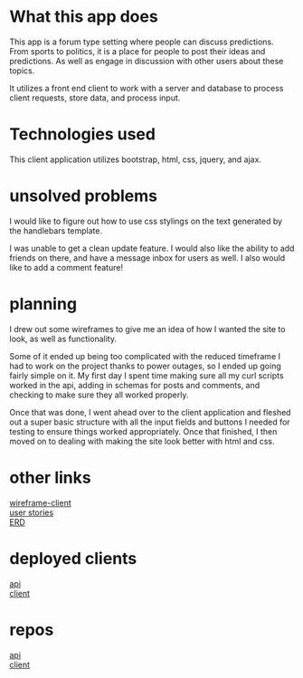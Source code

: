 # What this app does
This app is a forum type setting where people can discuss predictions. From sports to politics, it is a place for people to post their ideas and predictions. As well as engage in discussion with other users about these topics.

It utilizes a front end client to work with a server and database to process client requests, store data, and process input.

# Technologies used

This client application utilizes bootstrap, html, css, jquery, and ajax.

# unsolved problems
 I would like to figure out how to use css stylings on the text generated by the handlebars template.

 I was unable to get a clean update feature. I would also like the ability to add friends on there, and have a message inbox for users as well. I also would like to add a comment feature!

# planning
I drew out some wireframes to give me an idea of how I wanted the site to look, as well as functionality.

Some of it ended up being too complicated with the reduced timeframe I had to work on the project thanks to power outages, so I ended up going fairly simple on it. My first day I spent time making sure all my curl scripts worked in the api, adding in schemas for posts and comments, and checking to make sure they all worked properly.

Once that was done, I went ahead over to the client application and fleshed out a super basic structure with all the input fields and buttons I needed for testing to ensure things worked appropriately. Once that finished, I then moved on to dealing with making the site look better with html and css.

# other links
[wireframe-client](https://imgur.com/a/9MS3NGE)  \
[user stories](https://imgur.com/a/CJXrm6F)  \
[ERD](https://imgur.com/a/WGuOzlP)  

# deployed clients
[api](https://git.heroku.com/toldyaso.git)  \
[client](skmidk.github.io/toldyaso-client/)

# repos
[api](https://github.com/skmidk/ToldYaSo)  \
[client](https://github.com/skmidk/toldYaSo-client)
